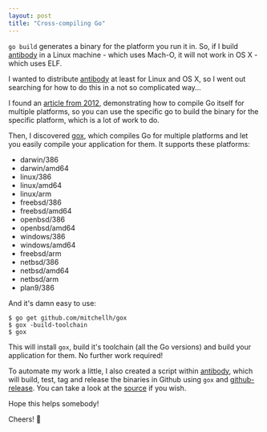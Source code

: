 ```yaml
---
layout: post
title: "Cross-compiling Go"
---
```


`go build` generates a binary for the platform you run it in. So, if I
build [antibody][antibody] in a Linux machine - which uses Mach-O, it will
not work in OS X - which uses ELF.

I wanted to distribute [antibody][antibody] at least for Linux and OS X, so
I went out searching for how to do this in a not so complicated way...

I found an [article from 2012](http://solovyov.net/en/2012/cross-compiling-go/),
demonstrating how to compile Go itself for multiple platforms, so you can use
the specific go to build the binary for the specific platform, which is a lot
of work to do.

Then, I discovered [gox](https://github.com/mitchellh/gox), which compiles Go
for multiple platforms and let you easily compile your application for
them. It supports these platforms:

- darwin/386
- darwin/amd64
- linux/386
- linux/amd64
- linux/arm
- freebsd/386
- freebsd/amd64
- openbsd/386
- openbsd/amd64
- windows/386
- windows/amd64
- freebsd/arm
- netbsd/386
- netbsd/amd64
- netbsd/arm
- plan9/386

And it's damn easy to use:

```console
$ go get github.com/mitchellh/gox
$ gox -build-toolchain
$ gox
```

This will install `gox`, build it's toolchain (all the Go versions) and build
your application for them. No further work required!

To automate my work a little, I also created a script within
[antibody][antibody], which will build, test, tag and release the binaries
in Github using `gox` and [github-release][github-release]. You can take a
look at the
[source](https://github.com/caarlos0/antibody/blob/master/scripts/release.sh)
if you wish.

Hope this helps somebody!

Cheers! :beers:

[antibody]: https://github.com/caarlos0/antibody
[github-release]: http://github.com/aktau/github-release
